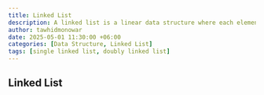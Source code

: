 ```yaml
---
title: Linked List
description: A linked list is a linear data structure where each element (node) contains a value and a reference to the next node in the sequence. It allows efficient insertions and deletions but slower access compared to arrays, as elements are not stored in contiguous memory.
author: tawhidmonowar
date: 2025-05-01 11:30:00 +06:00
categories: [Data Structure, Linked List]
tags: [single linked list, doubly linked list]
---
```


## Linked List

